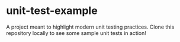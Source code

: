 # unit-test-example
A project meant to highlight modern unit testing practices.  Clone this repository locally to see some sample unit tests in action!
